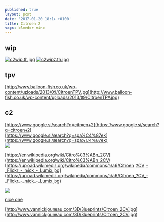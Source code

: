 ```yaml
---
published: true
layout: post
date: '2017-01-20 18:14 +0100'
title: Citroen 2
tags: blender mine
---
```

## wip
[![c2wip.th.jpg](//cdn.scrot.moe/images/2017/01/21/c2wip.th.jpg)](//cdn.scrot.moe/images/2017/01/21/c2wip.jpg)
[![c2wip2.th.jpg](//cdn.scrot.moe/images/2017/01/21/c2wip2.th.jpg)](//cdn.scrot.moe/images/2017/01/21/c2wip2.jpg)

## tpv
[http://www.balloon-fish.co.uk/wp-content/uploads/2013/09/CitroenTPV.jpg](http://www.balloon-fish.co.uk/wp-content/uploads/2013/09/CitroenTPV.jpg)

## c2
[https://www.google.si/search?q=citroen+2](https://www.google.si/search?q=citroen+2)  
[https://www.google.si/search?q=spa%C4%87ek](https://www.google.si/search?q=spa%C4%87ek)  
![](https://encrypted-tbn3.gstatic.com/images?q=tbn:ANd9GcTwIrafCeQeY_VdO5iRoVFxRWlShLClZUKCW9p0TPRxaEL3ZvZ7)

[https://en.wikipedia.org/wiki/Citro%C3%ABn_2CV](https://en.wikipedia.org/wiki/Citro%C3%ABn_2CV)  
[https://upload.wikimedia.org/wikipedia/commons/a/a6/Citroen_2CV_-_Flickr_-_mick_-_Lumix.jpg](https://upload.wikimedia.org/wikipedia/commons/a/a6/Citroen_2CV_-_Flickr_-_mick_-_Lumix.jpg)

![](http://www.philseed.com/files/images/citr-2cvaz-68.jpg)

[nice one](https://s-media-cache-ak0.pinimg.com/originals/8d/07/72/8d0772c3962f9b89d7917af3a1454c76.jpg)

[http://www.yannickjouneau.com/3D/Blueprints/Citroen_2CV.jpg](http://www.yannickjouneau.com/3D/Blueprints/Citroen_2CV.jpg)
